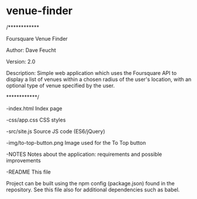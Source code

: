 # venue-finder

/************
  
Foursquare Venue Finder

Author: Dave Feucht

Version: 2.0

Description: Simple web application which uses the Foursquare API to display a list
of venues within a chosen radius of the user's location, with an optional type
of venue specified by the user.


************/

-index.html
  Index page

-css/app.css
  CSS styles

-src/site.js
  Source JS code (ES6/jQuery)

-img/to-top-button.png
  Image used for the To Top button

-NOTES
  Notes about the application: requirements and possible improvements

-README
  This file

Project can be built using the npm config (package.json) found in the repository.
See this file also for additional dependencies such as babel.
